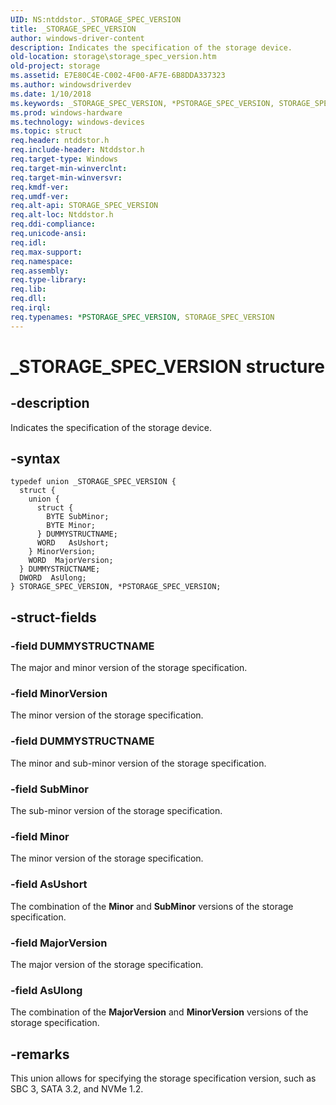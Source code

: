 ```yaml
---
UID: NS:ntddstor._STORAGE_SPEC_VERSION
title: _STORAGE_SPEC_VERSION
author: windows-driver-content
description: Indicates the specification of the storage device.
old-location: storage\storage_spec_version.htm
old-project: storage
ms.assetid: E7E80C4E-C002-4F00-AF7E-6B8DDA337323
ms.author: windowsdriverdev
ms.date: 1/10/2018
ms.keywords: _STORAGE_SPEC_VERSION, *PSTORAGE_SPEC_VERSION, STORAGE_SPEC_VERSION
ms.prod: windows-hardware
ms.technology: windows-devices
ms.topic: struct
req.header: ntddstor.h
req.include-header: Ntddstor.h
req.target-type: Windows
req.target-min-winverclnt: 
req.target-min-winversvr: 
req.kmdf-ver: 
req.umdf-ver: 
req.alt-api: STORAGE_SPEC_VERSION
req.alt-loc: Ntddstor.h
req.ddi-compliance: 
req.unicode-ansi: 
req.idl: 
req.max-support: 
req.namespace: 
req.assembly: 
req.type-library: 
req.lib: 
req.dll: 
req.irql: 
req.typenames: *PSTORAGE_SPEC_VERSION, STORAGE_SPEC_VERSION
---
```


# _STORAGE_SPEC_VERSION structure



## -description
Indicates the specification of the storage device.



## -syntax

````
typedef union _STORAGE_SPEC_VERSION {
  struct {
    union {
      struct {
        BYTE SubMinor;
        BYTE Minor;
      } DUMMYSTRUCTNAME;
      WORD   AsUshort;
    } MinorVersion;
    WORD  MajorVersion;
  } DUMMYSTRUCTNAME;
  DWORD  AsUlong;
} STORAGE_SPEC_VERSION, *PSTORAGE_SPEC_VERSION;
````


## -struct-fields

### -field DUMMYSTRUCTNAME

The major and minor version of the storage specification.


### -field MinorVersion

The minor version of the storage specification.


### -field DUMMYSTRUCTNAME

The minor and sub-minor version of the storage specification.


### -field SubMinor

The sub-minor version of the storage specification.


### -field Minor

The minor version of the storage specification.

</dd>
</dl>

### -field AsUshort

The combination of the <b>Minor</b> and <b>SubMinor</b> versions of the storage specification.

</dd>
</dl>

### -field MajorVersion

The major version of the storage specification.

</dd>
</dl>

### -field AsUlong

The combination of the <b>MajorVersion</b> and <b>MinorVersion</b> versions of the storage specification.


## -remarks
This union allows for specifying the storage specification version, such as SBC 3, SATA 3.2, and NVMe 1.2.</p>